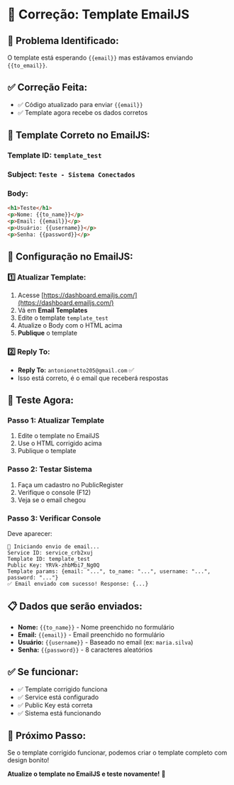 # 🔧 Correção: Template EmailJS

## 🎯 **Problema Identificado:**
O template está esperando `{{email}}` mas estávamos enviando `{{to_email}}`.

## ✅ **Correção Feita:**
- ✅ Código atualizado para enviar `{{email}}`
- ✅ Template agora recebe os dados corretos

## 📧 **Template Correto no EmailJS:**

### **Template ID:** `template_test`
### **Subject:** `Teste - Sistema Conectados`

### **Body:**
```html
<h1>Teste</h1>
<p>Nome: {{to_name}}</p>
<p>Email: {{email}}</p>
<p>Usuário: {{username}}</p>
<p>Senha: {{password}}</p>
```

## 🔧 **Configuração no EmailJS:**

### **1️⃣ Atualizar Template:**
1. Acesse [https://dashboard.emailjs.com/](https://dashboard.emailjs.com/)
2. Vá em **Email Templates**
3. Edite o template `template_test`
4. Atualize o Body com o HTML acima
5. **Publique** o template

### **2️⃣ Reply To:**
- **Reply To:** `antonionetto205@gmail.com` ✅
- Isso está correto, é o email que receberá respostas

## 🧪 **Teste Agora:**

### **Passo 1: Atualizar Template**
1. Edite o template no EmailJS
2. Use o HTML corrigido acima
3. Publique o template

### **Passo 2: Testar Sistema**
1. Faça um cadastro no PublicRegister
2. Verifique o console (F12)
3. Veja se o email chegou

### **Passo 3: Verificar Console**
Deve aparecer:
```
📧 Iniciando envio de email...
Service ID: service_crb2xuj
Template ID: template_test
Public Key: YRVk-zhbMbi7_Ng0Q
Template params: {email: "...", to_name: "...", username: "...", password: "..."}
✅ Email enviado com sucesso! Response: {...}
```

## 📋 **Dados que serão enviados:**

- **Nome:** `{{to_name}}` - Nome preenchido no formulário
- **Email:** `{{email}}` - Email preenchido no formulário
- **Usuário:** `{{username}}` - Baseado no email (ex: `maria.silva`)
- **Senha:** `{{password}}` - 8 caracteres aleatórios

## ✅ **Se funcionar:**

- ✅ Template corrigido funciona
- ✅ Service está configurado
- ✅ Public Key está correta
- ✅ Sistema está funcionando

## 🚀 **Próximo Passo:**

Se o template corrigido funcionar, podemos criar o template completo com design bonito!

**Atualize o template no EmailJS e teste novamente!** 🎯
